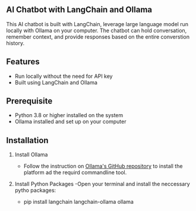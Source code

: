 ## AI Chatbot with LangChain and Ollama

This AI chatbot is built with LangChain, leverage large language model run locally with Ollama on your computer. The chatbot can hold conversation, remember context, and provide responses based on the entire converstion history. 

## Features 
- Run locally without the need for API key
- Built using LangChain and Ollama

## Prerequisite 
- Python 3.8 or higher installed on the system 
- Ollama installed and set up on your computer 

## Installation
 1. Install Ollama
    - Follow the instruction on [Ollama's GitHub repository](https://github.com/ollama/ollama) to install the platform ad the requird commandline tool.
   
3. Install Python Packages
   -Open your terminal and install the neccessary pytho packages:
    - pip install langchain langchain-ollama ollama
